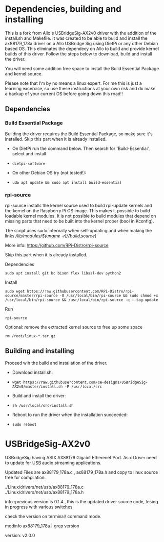 # Dependencies, building and installing

This is a fork from Allo's USBridgeSig-AX2v0 driver with the addition of the install.sh and Makefile. It was created to be able to build and install the ax88179_178a driver on a Allo USBridge Sig using DietPi or any other Debian based OS. This eliminates the dependecy on Allo to build and provide kernel builds of this driver. Follow the steps below to download, build and install the driver.

You will need some addition free space to install the Build Essential Package and kernel source. 

Please note that I'm by no means a linux expert. For me this is just a learning excercise, so use these instructions at your own risk and do make a backup of your current OS before going down this road!!

## Dependencies

### Build Essential Package
Building the driver requires the Build Essential Package, so make sure it's installed. 
Skip this part when it is already installed.

 * On DietPi run the command below. Then search for 'Build-Essential', select and install
 * ```
   dietpi-software
   ```  
 * On other Debian OS try (not tested!):
 * ```
   udo apt update && sudo apt install build-essential
   ```
### rpi-source
rpi-source installs the kernel source used to build rpi-update kernels and the kernel on the Raspberry Pi OS image.
This makes it possible to build loadable kernel modules.
It is not possible to build modules that depend on missing parts that need to be built into the kernel proper (bool in Kconfig).

The script uses sudo internally when self-updating and when making the links */lib/modules/$(uname -r)/{build,source}*

More info: 
https://github.com/RPi-Distro/rpi-source

Skip this part when it is already installed.

Dependencies
```text
sudo apt install git bc bison flex libssl-dev python2
```

Install
```text
sudo wget https://raw.githubusercontent.com/RPi-Distro/rpi-source/master/rpi-source -O /usr/local/bin/rpi-source && sudo chmod +x /usr/local/bin/rpi-source && /usr/local/bin/rpi-source -q --tag-update
```

Run
```text
rpi-source
```

Optional: remove the extracted kernel source to free up some space
```text
rm /root/linux-*.tar.gz
```


## Building and installing
Proceed wih the build and installation of the driver.

 * Download install.sh:
 * ```
   wget https://raw.githubusercontent.com/ce-designs/USBridgeSig-AX2v0/master/install.sh -P /usr/local/src
   ```
 * Build and install the driver:
 * ```
   sh /usr/local/src/install.sh
   ```
 * Reboot to run the driver when the installation succeeded:
 * ```
   sudo reboot
   ```

# USBridgeSig-AX2v0

USBridgeSig having ASIX AX88179 Gigabit Etherenet Port. Asix Driver need to update  for USB audio streaming applications.

Updated Files are ax88179_178a.c , ax88179_178a.h and copy to linux source tree for compilation.

./Linux/drivers/net/usb/ax88179_178a.c
./Linux/drivers/net/usb/ax88179_178a.h


info :previous version is 0.1.4 ,  this is the updated driver source code, tesing in progress with various switches


check the version on terminal/ command mode.

modinfo ax88179_178a | grep version

version:        v2.0.0
